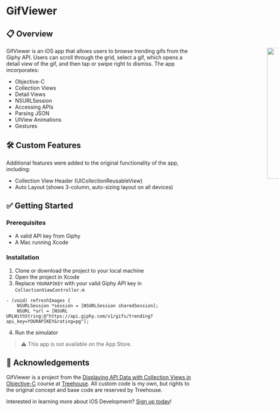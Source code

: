 # GifViewer

## :clipboard: Overview

<div style="width: 1000px; height 600px;"><img src="screencap.gif" width="30%" height="30%" align="right"></div>

GifViewer is an iOS app that allows users to browse trending gifs from the Giphy API. Users can scroll through the grid, select a gif, which opens a detail view of the gif, and then tap or swipe right to dismiss. The app incorporates:

- Objective-C
- Collection Views
- Detail Views
- NSURLSession
- Accessing APIs
- Parsing JSON
- UIView Animations
- Gestures

## :hammer_and_wrench: Custom Features

Additional features were added to the original functionality of the app, including:

- Collection View Header (UICollectionReusableView)
- Auto Layout (shows 3-column, auto-sizing layout on all devices)

## :white_check_mark: Getting Started

### Prerequisites

- A valid API key from Giphy
- A Mac running Xcode

### Installation

1. Clone or download the project to your local machine
2. Open the project in Xcode
3. Replace `YOURAPIKEY` with your valid Giphy API key in `CollectionViewController.m`

```objc
- (void) refreshImages {
    NSURLSession *session = [NSURLSession sharedSession];
    NSURL *url = [NSURL URLWithString:@"https://api.giphy.com/v1/gifs/trending?api_key=YOURAPIKEY&rating=pg"];
```

4. Run the simulator

> :warning: This app is not available on the App Store.

## :clap: Acknowledgements

GifViewer is a project from the [Displaying API Data with Collection Views in Objective-C](https://teamtreehouse.com/library/displaying-api-data-with-collection-views-in-objectivec-2) course at [Treehouse](https://teamtreehouse.com). All custom code is my own, but rights to the original concept and base code are reserved by Treehouse.

Interested in learning more about iOS Development? [Sign up today](http://referrals.trhou.se/bobbyconti1)!
